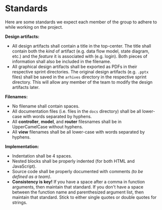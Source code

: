 # Standards

Here are some standards we expect each member of the group to adhere to while working on the project.

**Design artifacts:**
* All design artifacts shall contain a title in the top-center. The title shall contain both the *kind* of artifact (e.g. data flow model, state diagram, etc.) and the *feature* it is associated with (e.g. login). Both pieces of information shall also be included in the filename.
* All graphical design artifacts shall be exported as PDFs in their respective sprint directories. The original design artifacts (e.g. `.pptx` files) shall be saved in the `arhives` directory in the respective sprint directory. This will allow any member of the team to modify the design artifacts later.

**Filenames:**
* No filename shall contain spaces.
* All documentation files (i.e. files in the `docs` directory) shall be all lower-case with words separated by hyphens.
* All **controller**, **model**, and **router** filesnames shall be in UpperCamelCase without hyphens.
* All **view** filenames shall be all lower-case with words separated by hyphens.

**Implementation:**
* Indentation shall be 4 spaces.
* Nested blocks shall be properly indented (for both HTML and JavaScript).
* Source code shall be properly documented with comments *(to be defined as a team)*.
* **Consistency is key!** If you have a space after a comma in function arguments, then maintain that standard. If you don't have a space between the function name and parenthesized argument list, then maintain that standard. Stick to either single quotes or double quotes for strings.
